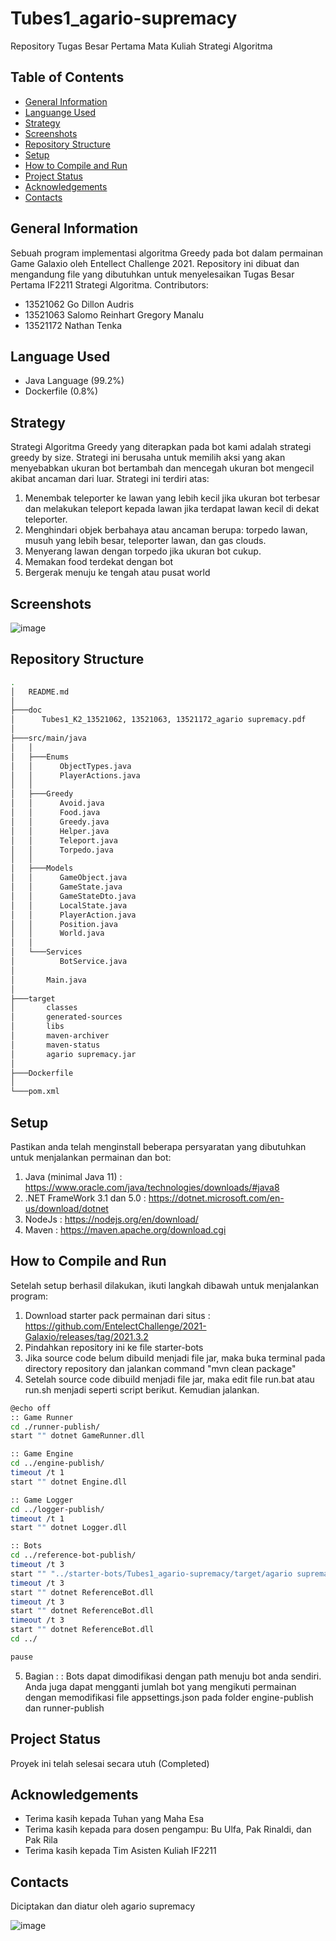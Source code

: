 # Tubes1_agario-supremacy
Repository Tugas Besar Pertama Mata Kuliah Strategi Algoritma

## Table of Contents
* [General Information](#general-information)
* [Languange Used](#languange-used)
* [Strategy](#strategy)
* [Screenshots](#screenshots)
* [Repository Structure](#repository-structure)
* [Setup](#setup)
* [How to Compile and Run](#how-to-compile-and-run)
* [Project Status](#project-status)
* [Acknowledgements](#acknowledgements)
* [Contacts](#contacts)

## General Information
Sebuah program implementasi algoritma Greedy pada bot dalam permainan Game Galaxio oleh Entellect Challenge 2021. 
Repository ini dibuat dan mengandung file yang dibutuhkan untuk menyelesaikan Tugas Besar Pertama IF2211 Strategi Algoritma.
Contributors: 
- 13521062 Go Dillon Audris
- 13521063 Salomo Reinhart Gregory Manalu
- 13521172 Nathan Tenka

## Language Used
- Java Language (99.2%)
- Dockerfile (0.8%)

## Strategy
Strategi Algoritma Greedy yang diterapkan pada bot kami adalah strategi greedy by size. Strategi ini berusaha untuk memilih aksi yang akan menyebabkan ukuran bot bertambah dan mencegah ukuran bot mengecil akibat ancaman dari luar. Strategi ini terdiri atas:
1. Menembak teleporter ke lawan yang lebih kecil jika ukuran bot terbesar dan melakukan teleport kepada lawan jika terdapat lawan kecil di dekat teleporter.
2. Menghindari objek berbahaya atau ancaman berupa: torpedo lawan, musuh yang lebih besar, teleporter lawan, dan gas clouds.
3. Menyerang lawan dengan torpedo jika ukuran bot cukup.
4. Memakan food terdekat dengan bot
5. Bergerak menuju ke tengah atau pusat world

## Screenshots
![image](https://user-images.githubusercontent.com/110383663/219682604-76561b2f-6049-4cc2-aeea-4d4f6f9af35a.png)


## Repository Structure
```bash
.
│   README.md
│   
├───doc
│      Tubes1_K2_13521062, 13521063, 13521172_agario supremacy.pdf
│
├───src/main/java
│   │
│   ├───Enums
│   │      ObjectTypes.java
│   │      PlayerActions.java
│   │
│   ├───Greedy
│   │      Avoid.java
│   │      Food.java
│   │      Greedy.java
│   │      Helper.java
│   │      Teleport.java
│   │      Torpedo.java
│   │
│   ├───Models
│   │      GameObject.java
│   │      GameState.java
│   │      GameStateDto.java
│   │      LocalState.java
│   │      PlayerAction.java
│   │      Position.java
│   │      World.java
│   │
│   └───Services
│          BotService.java
│       
│       Main.java
│
├───target
│       classes
│       generated-sources
│       libs
│       maven-archiver
│       maven-status
│       agario supremacy.jar
│
├───Dockerfile
│
└───pom.xml
```

## Setup
Pastikan anda telah menginstall beberapa persyaratan yang dibutuhkan untuk menjalankan permainan dan bot:
1. Java (minimal Java 11)     : https://www.oracle.com/java/technologies/downloads/#java8
2. .NET FrameWork 3.1 dan 5.0 : https://dotnet.microsoft.com/en-us/download/dotnet
3. NodeJs                     : https://nodejs.org/en/download/
4. Maven                      : https://maven.apache.org/download.cgi

## How to Compile and Run
Setelah setup berhasil dilakukan, ikuti langkah dibawah untuk menjalankan program:
1. Download starter pack permainan dari situs : https://github.com/EntelectChallenge/2021-Galaxio/releases/tag/2021.3.2
2. Pindahkan repository ini ke file starter-bots
3. Jika source code belum dibuild menjadi file jar, maka buka terminal pada directory repository dan jalankan command
   "mvn clean package"
4. Setelah source code dibuild menjadi file jar, maka edit file run.bat atau run.sh menjadi seperti script berikut. Kemudian jalankan.

```bash
@echo off
:: Game Runner
cd ./runner-publish/
start "" dotnet GameRunner.dll

:: Game Engine
cd ../engine-publish/
timeout /t 1
start "" dotnet Engine.dll

:: Game Logger
cd ../logger-publish/
timeout /t 1
start "" dotnet Logger.dll

:: Bots
cd ../reference-bot-publish/
timeout /t 3
start "" "../starter-bots/Tubes1_agario-supremacy/target/agario supremacy.jar"
timeout /t 3
start "" dotnet ReferenceBot.dll
timeout /t 3
start "" dotnet ReferenceBot.dll
timeout /t 3
start "" dotnet ReferenceBot.dll
cd ../

pause
```
5. Bagian : : Bots dapat dimodifikasi dengan path menuju bot anda sendiri. Anda juga dapat mengganti jumlah bot yang mengikuti permainan dengan memodifikasi file appsettings.json pada folder engine-publish dan runner-publish

## Project Status
Proyek ini telah selesai secara utuh (Completed)

## Acknowledgements
- Terima kasih kepada Tuhan yang Maha Esa
- Terima kasih kepada para dosen pengampu: Bu Ulfa, Pak Rinaldi, dan Pak Rila
- Terima kasih kepada Tim Asisten Kuliah IF2211

## Contacts
Diciptakan dan diatur oleh agario supremacy

![image](https://user-images.githubusercontent.com/110383663/219682243-5d98ee40-89df-4c38-bf32-98b939b79aa4.png)
